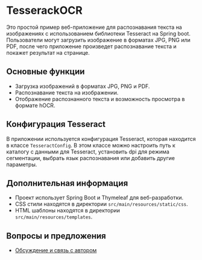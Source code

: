 # TesserackOCR

Это простой пример веб-приложение для распознавания текста на изображениях с использованием библиотеки Tesseract на Spring boot. Пользователи могут загрузить изображение в форматах JPG, PNG или PDF, после чего приложение произведет распознавание текста и покажет результат на странице.

## Основные функции

- Загрузка изображений в форматах JPG, PNG и PDF.
- Распознавание текста на изображении.
- Отображение распознанного текста и возможность просмотра в формате hOCR.


## Конфигурация Tesseract

В приложении используется конфигурация Tesseract, которая находится в классе `TesseractConfig`. В этом классе можно настроить путь к каталогу с данными для Tesseract, установить dpi для режима сегментации, выбрать язык распознавания или добавить другие параметры.

## Дополнительная информация

- Проект использует Spring Boot и Thymeleaf для веб-разработки.
- CSS стили находятся в директории `src/main/resources/static/css`.
- HTML шаблоны находятся в директории `src/main/resources/templates`.

## Вопросы и предложения

- [Обсуждение и связь с автором](https://t.me/my_it_word)
